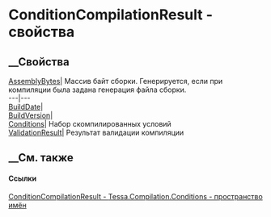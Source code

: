 # ConditionCompilationResult - свойства
##  __Свойства
[AssemblyBytes](P_Tessa_Compilation_Conditions_ConditionCompilationResult_AssemblyBytes.htm)|
Массив байт сборки. Генерируется, если при компиляции была задана генерация
файла сборки.  
---|---  
[BuildDate](P_Tessa_Compilation_Conditions_ConditionCompilationResult_BuildDate.htm)|  
[BuildVersion](P_Tessa_Compilation_Conditions_ConditionCompilationResult_BuildVersion.htm)|  
[Conditions](P_Tessa_Compilation_Conditions_ConditionCompilationResult_Conditions.htm)|
Набор скомпилированных условий  
[ValidationResult](P_Tessa_Compilation_Conditions_ConditionCompilationResult_ValidationResult.htm)|
Результат валидации компиляции  
## __См. также
#### Ссылки
[ConditionCompilationResult -
](T_Tessa_Compilation_Conditions_ConditionCompilationResult.htm)
[Tessa.Compilation.Conditions - пространство
имён](N_Tessa_Compilation_Conditions.htm)
